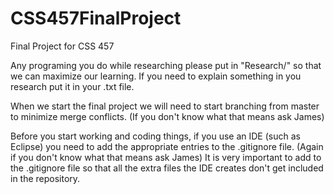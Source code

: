 CSS457FinalProject
==================

Final Project for CSS 457

Any programing you do while researching please put in "Research/<yourname>" so that we can maximize our learning.  If you need to explain something in you research put it in your .txt file.

When we start the final project we will need to start branching from master to minimize merge conflicts. (If you don't know what that means ask James)

Before you start working and coding things, if you use an IDE (such as Eclipse) you need to add the appropriate entries to the .gitignore file.  (Again if you don't know what that means ask James)  It is very important to add to the .gitignore file so that all the extra files the IDE creates don't get included in the repository.